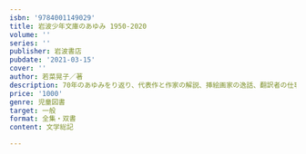 ```yaml
---
isbn: '9784001149029'
title: 岩波少年文庫のあゆみ 1950-2020
volume: ''
series: ''
publisher: 岩波書店
pubdate: '2021-03-15'
cover: ''
author: 若菜晃子／著
description: 70年のあゆみをり返り、代表作と作家の解説、挿絵画家の逸話、翻訳者の仕事にも光をあてた初の保存版。
price: '1000'
genre: 児童図書
target: 一般
format: 全集・双書
content: 文学総記

---
```

